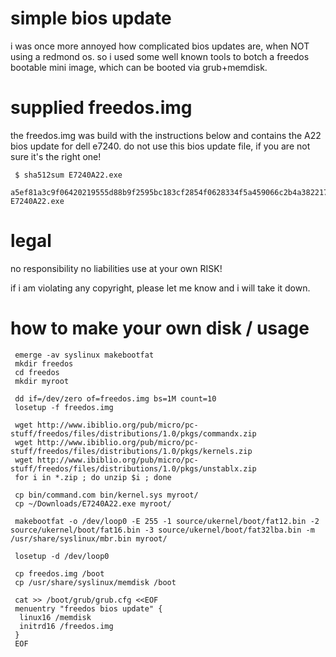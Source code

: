 # simple bios update
i was once more annoyed how complicated bios updates are, when NOT using a redmond os. so i used some well known tools
to botch a freedos bootable mini image, which can be booted via grub+memdisk.

# supplied freedos.img

the freedos.img was build with the instructions below and contains the A22 bios update for dell e7240. do not use this bios
update file, if you are not sure it's the right one!

     $ sha512sum E7240A22.exe
     a5ef81a3c9f06420219555d88b9f2595bc183cf2854f0628334f5a459066c2b4a38221719a24f83faa39f3245b7f8849423598c4cb49284572c327178c541b6d  E7240A22.exe

# legal
no responsibility 
no liabilities
use at your own RISK!

if i am violating any copyright, please let me know and i will take it down.


# how to make your own disk / usage

     emerge -av syslinux makebootfat
     mkdir freedos
     cd freedos
     mkdir myroot
     
     dd if=/dev/zero of=freedos.img bs=1M count=10
     losetup -f freedos.img
     
     wget http://www.ibiblio.org/pub/micro/pc-stuff/freedos/files/distributions/1.0/pkgs/commandx.zip
     wget http://www.ibiblio.org/pub/micro/pc-stuff/freedos/files/distributions/1.0/pkgs/kernels.zip
     wget http://www.ibiblio.org/pub/micro/pc-stuff/freedos/files/distributions/1.0/pkgs/unstablx.zip
     for i in *.zip ; do unzip $i ; done
     
     cp bin/command.com bin/kernel.sys myroot/
     cp ~/Downloads/E7240A22.exe myroot/
     
     makebootfat -o /dev/loop0 -E 255 -1 source/ukernel/boot/fat12.bin -2 source/ukernel/boot/fat16.bin -3 source/ukernel/boot/fat32lba.bin -m /usr/share/syslinux/mbr.bin myroot/
     
     losetup -d /dev/loop0
     
     cp freedos.img /boot
     cp /usr/share/syslinux/memdisk /boot
     
     cat >> /boot/grub/grub.cfg <<EOF
     menuentry "freedos bios update" {
      linux16 /memdisk
      initrd16 /freedos.img
     }
     EOF
